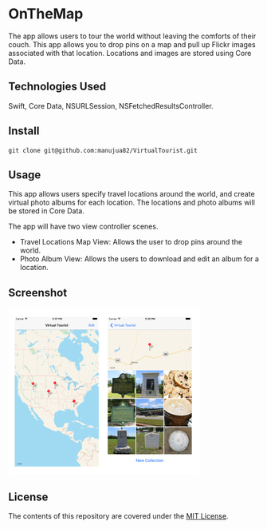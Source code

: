 # OnTheMap
The app allows users to tour the world without leaving the comforts of their couch. This app allows you to drop pins on a map and pull up Flickr images associated with that location. Locations and images are stored using Core Data.

## Technologies Used
Swift, Core Data, NSURLSession, NSFetchedResultsController.

## Install
```
git clone git@github.com:manujua82/VirtualTourist.git
```

## Usage 
This app allows users specify travel locations around the world, and create virtual photo albums for each location. The locations and photo albums will be stored in Core Data.

The app will have two view controller scenes.
- Travel Locations Map View: Allows the user to drop pins around the world.
- Photo Album View: Allows the users to download and edit an album for a location.


## Screenshot 
![Alt text](/ScreenShot/screenshot.png?raw=true "") 

## License
The contents of this repository are covered under the [MIT License](LICENSE).
